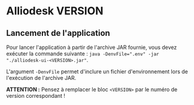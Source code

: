 # Alliodesk VERSION

## Lancement de l'application

Pour lancer l'application à partir de l'archive JAR fournie, vous 
devez exécuter la commande suivante : 
`java -DenvFile=".env" -jar "./alliodesk-ui-<VERSION>.jar"`.

L'argument `-DenvFile` permet d'inclure un fichier d'environnement lors de
l'exécution de l'archive JAR.

**ATTENTION :** Pensez à remplacer le bloc `<VERSION>` par le
numéro de version correspondant !
